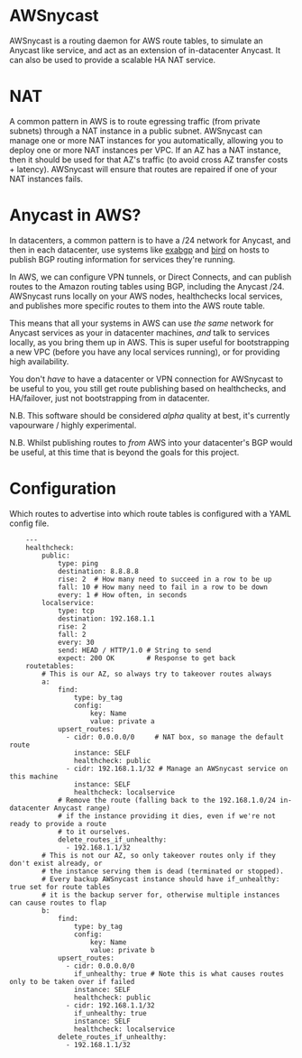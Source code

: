 # AWSnycast

AWSnycast is a routing daemon for AWS route tables, to simulate an Anycast like service, and act as an
extension of in-datacenter Anycast. It can also be used to provide a scalable HA NAT service.

# NAT

A common pattern in AWS is to route egressing traffic (from private subnets) through a NAT instance
in a public subnet. AWSnycast can manage one or more NAT instances for you automatically, allowing
you to deploy one or more NAT instances per VPC. If an AZ has a NAT instance, then it should be used
for that AZ's traffic (to avoid cross AZ transfer costs + latency). AWSnycast will ensure that routes
are repaired if one of your NAT instances fails.

# Anycast in AWS?

In datacenters, a common pattern is to have a /24 network for Anycast, and then in each datacenter,
use systems like [exabgp](https://github.com/Exa-Networks/exabgp) and [bird](http://bird.network.cz/)
on hosts to publish BGP routing information for services they're running.

In AWS, we can configure VPN tunnels, or Direct Connects, and can publish routes to the Amazon
routing tables using BGP, including the Anycast /24. AWSnycast runs locally on your AWS nodes,
healthchecks local services, and publishes more specific routes to them into the AWS route table.

This means that all your systems in AWS can use *the same* network for Anycast services as your
in datacenter machines, *and* talk to services locally, as you bring them up in AWS. This is
super useful for bootstrapping a new VPC (before you have any local services running), or for
providing high availability.

You don't *have* to have a datacenter or VPN connection for AWSnycast to be useful to you, you
still get route publishing based on healthchecks, and HA/failover, just not bootstrapping
from in datacenter.

N.B. This software should be considered *alpha* quality at best, it's currently vapourware / highly experimental.

N.B. Whilst publishing routes to *from* AWS into your datacenter's BGP would be useful, at this
time that is beyond the goals for this project.

# Configuration

Which routes to advertise into which route tables is configured with a YAML config file.

        ---
        healthcheck:
            public:
                type: ping
                destination: 8.8.8.8
                rise: 2  # How many need to succeed in a row to be up
                fall: 10 # How many need to fail in a row to be down
                every: 1 # How often, in seconds
            localservice:
                type: tcp
                destination: 192.168.1.1
                rise: 2
                fall: 2
                every: 30
                send: HEAD / HTTP/1.0 # String to send
                expect: 200 OK        # Response to get back
        routetables:
            # This is our AZ, so always try to takeover routes always
            a:
                find:
                    type: by_tag
                    config:
                        key: Name
                        value: private a
                upsert_routes:
                  - cidr: 0.0.0.0/0     # NAT box, so manage the default route
                    instance: SELF
                    healthcheck: public
                  - cidr: 192.168.1.1/32 # Manage an AWSnycast service on this machine
                    instance: SELF
                    healthcheck: localservice
                # Remove the route (falling back to the 192.168.1.0/24 in-datacenter Anycast range)
                # if the instance providing it dies, even if we're not ready to provide a route
                # to it ourselves.
                delete_routes_if_unhealthy:
                  - 192.168.1.1/32
            # This is not our AZ, so only takeover routes only if they don't exist already, or
            # the instance serving them is dead (terminated or stopped).
            # Every backup AWSnycast instance should have if_unhealthy: true set for route tables
            # it is the backup server for, otherwise multiple instances can cause routes to flap
            b:
                find:
                    type: by_tag
                    config:
                        key: Name
                        value: private b
                upsert_routes:
                  - cidr: 0.0.0.0/0
                    if_unhealthy: true # Note this is what causes routes only to be taken over if failed
                    instance: SELF
                    healthcheck: public
                  - cidr: 192.168.1.1/32
                    if_unhealthy: true
                    instance: SELF
                    healthcheck: localservice
                delete_routes_if_unhealthy:
                  - 192.168.1.1/32

